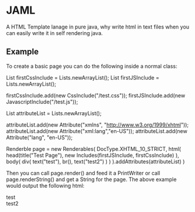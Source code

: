 JAML
==========

A HTML Template lanage in pure java, why write html in text files when you can easily write it in self rendering java. 


Example
---------

To create a basic page you can do the following inside a normal class:

List<CssInclude> firstCssInclude = Lists.<CssInclude>newArrayList();
List<JavascriptInclude> firstJSInclude = Lists.<JavascriptInclude>newArrayList();

firstCssInclude.add(new CssInclude("/test.css"));
firstJSInclude.add(new JavascriptInclude("/test.js"));

List<Attribute> attributeList = Lists.<Attribute>newArrayList();

attributeList.add(new Attribute("xmlns", "http://www.w3.org/1999/xhtml"));
attributeList.add(new Attribute("xml:lang","en-US"));
attributeList.add(new Attribute("lang", "en-US"));


Renderble page = new Renderables(
        DocType.XHTML_10_STRICT,
        html(
                head(title("Test Page"),
                    new Includes(firstJSInclude, firstCssInclude)
                ),
                body(
                        div(
                                text("test"),
                                br(),
                                text("test2")
                        )
                )
        ).addAttributes(attributeList)
)


Then you can call page.render() and feed it a PrintWriter or call page.renderString() and get a String for the page. The above example would output the following html:

<!DOCTYPE html PUBLIC "-//W3C//DTD XHTML 1.0 Strict//EN" "http://www.w3.org/TR/xhtml1/DTD/xhtml1-strict.dtd">
<html xmlns="http://www.w3.org/1999/xhtml" xml:lang="en-gb" lang="en-gb">
<head>
<title>
Test Page</title>
<script type="text/javascript" src="/test.js" ></script><link rel="stylesheet" type="text/css" href="/test.css" /></head>
<body>
<div>
test<br />test2</div>
</body>
</html>